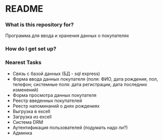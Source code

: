 # README #

### What is this repository for? ###

Программа для ввода и хранения данных о покупателях

### How do I get set up? ###

### Nearest Tasks ###
 * Связь с базой данных (БД - sql express)  
 * Форма ввода данных покупателя (поля: ФИО, дата рождения, пол, телефон; системные поля: дата регистрации, дата последних изменений)  
 * Форма просмотра данных покупателя  
 * Реестр введенных покупателей  
 * Реестр напоминаний о днях рождениях  
 * Выгрузка в excell  
 * Загрузка из excell  
 * Система DRM  
 * Аутентификация пользователей (подумать надо ли?)  
 * Админка